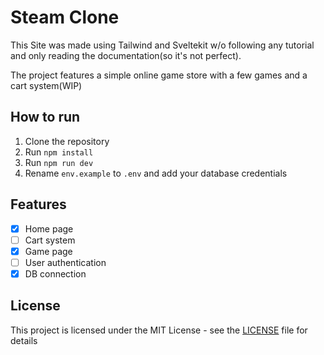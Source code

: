 # Steam Clone

This Site was made using Tailwind and Sveltekit w/o following any tutorial and only reading the documentation(so it's not perfect).

The project features a simple online game store with a few games and a cart system(WIP)

## How to run

1. Clone the repository
2. Run `npm install`
3. Run `npm run dev`
4. Rename `env.example` to `.env` and add your database credentials

## Features

- [x] Home page
- [ ] Cart system
- [x] Game page
- [ ] User authentication
- [x] DB connection

## License

This project is licensed under the MIT License - see the [LICENSE](LICENSE) file for details
